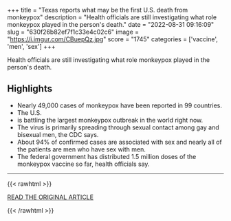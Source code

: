 +++
title = "Texas reports what may be the first U.S. death from monkeypox"
description = "Health officials are still investigating what role monkeypox played in the person's death."
date = "2022-08-31 09:16:09"
slug = "630f26b82ef7f1c33e4c02c6"
image = "https://i.imgur.com/CBuepQz.jpg"
score = "1745"
categories = ['vaccine', 'men', 'sex']
+++

Health officials are still investigating what role monkeypox played in the person's death.

## Highlights

- Nearly 49,000 cases of monkeypox have been reported in 99 countries.
- The U.S.
- is battling the largest monkeypox outbreak in the world right now.
- The virus is primarily spreading through sexual contact among gay and bisexual men, the CDC says.
- About 94% of confirmed cases are associated with sex and nearly all of the patients are men who have sex with men.
- The federal government has distributed 1.5 million doses of the monkeypox vaccine so far, health officials say.

---

{{< rawhtml >}}
  <p class="article-category">
    <a target="_blank" href="https://www.cnbc.com/2022/08/30/texas-reports-what-may-be-the-first-us-death-from-monkeypox.html">READ THE ORIGINAL ARTICLE</a>
  </p>
{{< /rawhtml >}}
